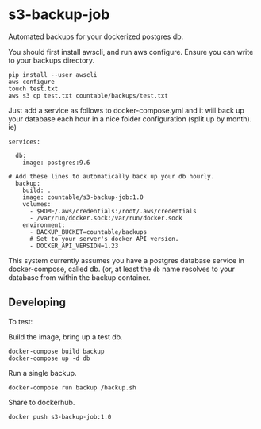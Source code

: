# s3-backup-job

Automated backups for your dockerized postgres db.

You should first install awscli, and run aws configure. Ensure you can write to your backups directory.

```
pip install --user awscli
aws configure
touch test.txt
aws s3 cp test.txt countable/backups/test.txt
```

Just add a service as follows to docker-compose.yml and it will back up your database each hour in a nice folder configuration (split up by month). ie)

```
services:

  db:
    image: postgres:9.6
  
# Add these lines to automatically back up your db hourly.
  backup:
    build: .
    image: countable/s3-backup-job:1.0
    volumes:
      - $HOME/.aws/credentials:/root/.aws/credentials
      - /var/run/docker.sock:/var/run/docker.sock
    environment:
      - BACKUP_BUCKET=countable/backups
      # Set to your server's docker API version.
      - DOCKER_API_VERSION=1.23
```

This system currently assumes you have a postgres database service in docker-compose, called db. (or, at least the `db` name resolves to your database from within the backup container.


## Developing

To test:

Build the image, bring up a test db.
```
docker-compose build backup
docker-compose up -d db
```

Run a single backup.
```
docker-compose run backup /backup.sh
```

Share to dockerhub.
```
docker push s3-backup-job:1.0
```
